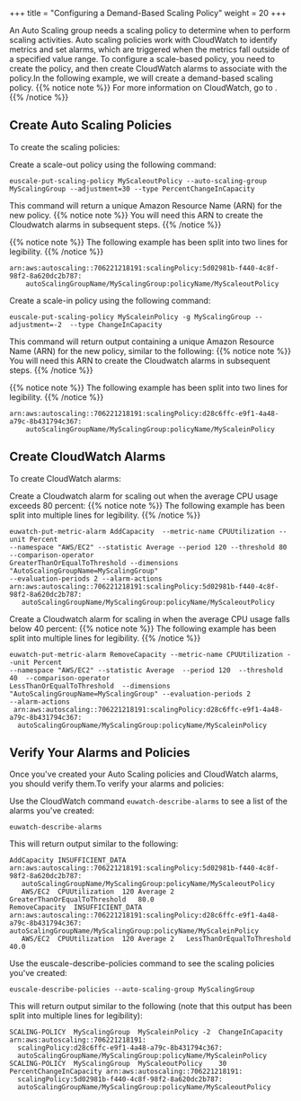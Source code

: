 +++
title = "Configuring a Demand-Based Scaling Policy"
weight = 20
+++

An Auto Scaling group needs a scaling policy to determine when to perform scaling activities. Auto scaling policies work with CloudWatch to identify metrics and set alarms, which are triggered when the metrics fall outside of a specified value range. To configure a scale-based policy, you need to create the policy, and then create CloudWatch alarms to associate with the policy.In the following example, we will create a demand-based scaling policy. 
{{% notice note %}}
For more information on CloudWatch, go to . 
{{% /notice %}}

## Create Auto Scaling Policies
To create the scaling policies: 

Create a scale-out policy using the following command: 

    euscale-put-scaling-policy MyScaleoutPolicy --auto-scaling-group MyScalingGroup --adjustment=30 --type PercentChangeInCapacity

This command will return a unique Amazon Resource Name (ARN) for the new policy. 
{{% notice note %}}
You will need this ARN to create the Cloudwatch alarms in subsequent steps. 
{{% /notice %}}

{{% notice note %}}
The following example has been split into two lines for legibility. 
{{% /notice %}}


    arn:aws:autoscaling::706221218191:scalingPolicy:5d02981b-f440-4c8f-98f2-8a620dc2b787:
        autoScalingGroupName/MyScalingGroup:policyName/MyScaleoutPolicy

Create a scale-in policy using the following command: 

    euscale-put-scaling-policy MyScaleinPolicy -g MyScalingGroup --adjustment=-2  --type ChangeInCapacity

This command will return output containing a unique Amazon Resource Name (ARN) for the new policy, similar to the following: 
{{% notice note %}}
You will need this ARN to create the Cloudwatch alarms in subsequent steps. 
{{% /notice %}}

{{% notice note %}}
The following example has been split into two lines for legibility. 
{{% /notice %}}


    arn:aws:autoscaling::706221218191:scalingPolicy:d28c6ffc-e9f1-4a48-a79c-8b431794c367:
        autoScalingGroupName/MyScalingGroup:policyName/MyScaleinPolicy


## Create CloudWatch Alarms
To create CloudWatch alarms: 

Create a Cloudwatch alarm for scaling out when the average CPU usage exceeds 80 percent: 
{{% notice note %}}
The following example has been split into multiple lines for legibility. 
{{% /notice %}}


    euwatch-put-metric-alarm AddCapacity  --metric-name CPUUtilization --unit Percent
    --namespace "AWS/EC2" --statistic Average --period 120 --threshold 80 --comparison-operator 
    GreaterThanOrEqualToThreshold --dimensions "AutoScalingGroupName=MyScalingGroup" 
    --evaluation-periods 2 --alarm-actions 
    arn:aws:autoscaling::706221218191:scalingPolicy:5d02981b-f440-4c8f-98f2-8a620dc2b787:
       autoScalingGroupName/MyScalingGroup:policyName/MyScaleoutPolicy

Create a Cloudwatch alarm for scaling in when the average CPU usage falls below 40 percent: 
{{% notice note %}}
The following example has been split into multiple lines for legibility. 
{{% /notice %}}


    euwatch-put-metric-alarm RemoveCapacity --metric-name CPUUtilization --unit Percent
    --namespace "AWS/EC2" --statistic Average  --period 120  --threshold 40  --comparison-operator 
    LessThanOrEqualToThreshold  --dimensions "AutoScalingGroupName=MyScalingGroup" --evaluation-periods 2 
    --alarm-actions 
     arn:aws:autoscaling::706221218191:scalingPolicy:d28c6ffc-e9f1-4a48-a79c-8b431794c367:
      autoScalingGroupName/MyScalingGroup:policyName/MyScaleinPolicy


## Verify Your Alarms and Policies
Once you've created your Auto Scaling policies and CloudWatch alarms, you should verify them.To verify your alarms and policies: 

Use the CloudWatch command `euwatch-describe-alarms` to see a list of the alarms you've created: 

    euwatch-describe-alarms 

This will return output similar to the following: 



    AddCapacity	INSUFFICIENT_DATA	arn:aws:autoscaling::706221218191:scalingPolicy:5d02981b-f440-4c8f-98f2-8a620dc2b787:
       autoScalingGroupName/MyScalingGroup:policyName/MyScaleoutPolicy	
       AWS/EC2	CPUUtilization	120	Average	2	GreaterThanOrEqualToThreshold	80.0
    RemoveCapacity	INSUFFICIENT_DATA	arn:aws:autoscaling::706221218191:scalingPolicy:d28c6ffc-e9f1-4a48-a79c-8b431794c367:
    autoScalingGroupName/MyScalingGroup:policyName/MyScaleinPolicy	
       AWS/EC2	CPUUtilization	120	Average	2	LessThanOrEqualToThreshold	40.0

Use the euscale-describe-policies command to see the scaling policies you've created: 

    euscale-describe-policies --auto-scaling-group MyScalingGroup

This will return output similar to the following (note that this output has been split into multiple lines for legibility): 



    SCALING-POLICY	MyScalingGroup	MyScaleinPolicy	-2	ChangeInCapacity	arn:aws:autoscaling::706221218191:
      scalingPolicy:d28c6ffc-e9f1-4a48-a79c-8b431794c367:
      autoScalingGroupName/MyScalingGroup:policyName/MyScaleinPolicy
    SCALING-POLICY	MyScalingGroup	MyScaleoutPolicy	30	PercentChangeInCapacity	arn:aws:autoscaling::706221218191:
      scalingPolicy:5d02981b-f440-4c8f-98f2-8a620dc2b787:
      autoScalingGroupName/MyScalingGroup:policyName/MyScaleoutPolicy


